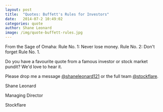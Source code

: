 ```yaml
---
layout: post
title:  "Quotes: Buffett's Rules for Investors"
date:   2014-07-2 10:49:02
categories: quote
author: Shane Leonard
image: /img/quote-buffett-rules.jpg
---
```


From the Sage of Omaha:
Rule No. 1: Never lose money.
Rule No. 2: Don't forget Rule No. 1.

Do you have a favourite quote from a famous investor or stock market pundit? We'd love to hear it.

Please drop me a message [@shaneleonard121](https://twitter.com/shaneleonard121) or the full team [@stockflare](https://twitter.com/stockflare).

Shane Leonard

Managing Director

Stockflare
